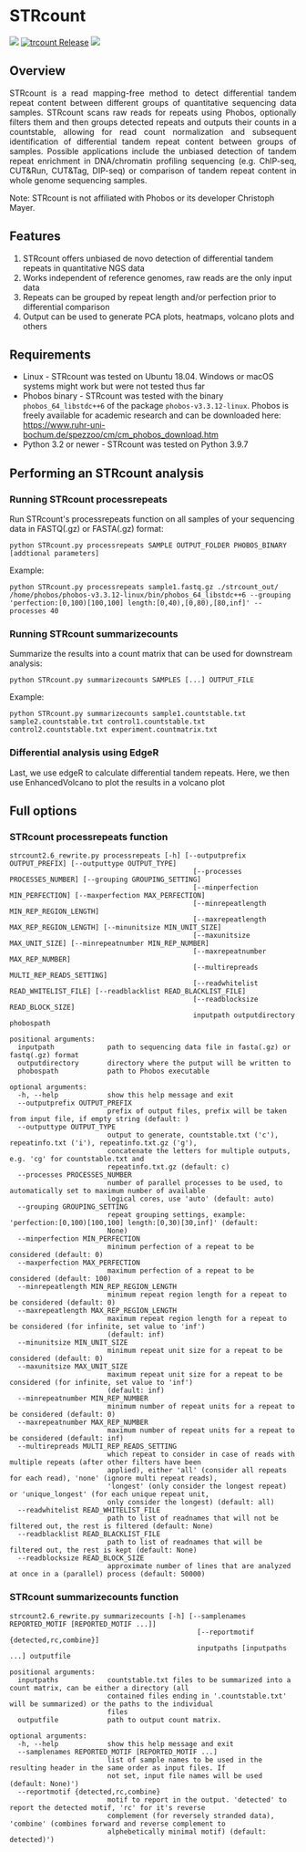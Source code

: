 # STRcount
![](https://img.shields.io/github/license/mmisak/STRcount)
[![trcount Release](https://img.shields.io/github/v/release/mmisak/STRcount)](https://github.com//mmisak/STRcount/releases/)
![](https://img.shields.io/github/repo-size/mmisak/STRcount)

## Overview
<p align="justify">
STRcount is a read mapping-free method to detect differential tandem repeat content between different groups of quantitative sequencing data samples. STRcount scans raw reads for repeats using Phobos, optionally filters them and then groups detected repeats and outputs their counts in a countstable, allowing for read count normalization and subsequent identification of differential tandem repeat content between groups of samples. Possible applications include the unbiased detection of tandem repeat enrichment in DNA/chromatin profiling sequencing (e.g. ChIP-seq, CUT&Run, CUT&Tag, DIP-seq) or comparison of tandem repeat content in whole genome sequencing samples.

Note: STRcount is not affiliated with Phobos or its developer Christoph Mayer.
</p>

## Features
1. STRcount offers unbiased de novo detection of differential tandem repeats in quantitative NGS data
2. Works independent of reference genomes, raw reads are the only input data
3. Repeats can be grouped by repeat length and/or perfection prior to differential comparison
4. Output can be used to generate PCA plots, heatmaps, volcano plots and others

## Requirements
- Linux - STRcount was tested on Ubuntu 18.04. Windows or macOS systems might work but were not tested thus far
- Phobos binary - STRcount was tested with the binary `phobos_64_libstdc++6` of the package `phobos-v3.3.12-linux`. Phobos is freely available for academic research and can be downloaded here: https://www.ruhr-uni-bochum.de/spezzoo/cm/cm_phobos_download.htm
- Python 3.2 or newer - STRcount was tested on Python 3.9.7

## Performing an STRcount analysis
### Running STRcount processrepeats
Run STRcount's processrepeats function on all samples of your sequencing data in FASTQ(.gz) or FASTA(.gz) format:
```
python STRcount.py processrepeats SAMPLE OUTPUT_FOLDER PHOBOS_BINARY [addtional parameters]
```

Example:
```
python STRcount.py processrepeats sample1.fastq.gz ./strcount_out/ /home/phobos/phobos-v3.3.12-linux/bin/phobos_64_libstdc++6 --grouping 'perfection:[0,100)[100,100] length:[0,40),[0,80),[80,inf]' --processes 40
```

### Running STRcount summarizecounts
Summarize the results into a count matrix that can be used for downstream analysis:
```
python STRcount.py summarizecounts SAMPLES [...] OUTPUT_FILE
```

Example:
```
python STRcount.py summarizecounts sample1.countstable.txt sample2.countstable.txt control1.countstable.txt control2.countstable.txt experiment.countmatrix.txt
```



### Differential analysis using EdgeR
Last, we use edgeR to calculate differential tandem repeats. Here, we then use EnhancedVolcano to plot the results in a volcano plot

## Full options
### STRcount processrepeats function
```
strcount2.6_rewrite.py processrepeats [-h] [--outputprefix OUTPUT_PREFIX] [--outputtype OUTPUT_TYPE]
                                             [--processes PROCESSES_NUMBER] [--grouping GROUPING_SETTING]
                                             [--minperfection MIN_PERFECTION] [--maxperfection MAX_PERFECTION]
                                             [--minrepeatlength MIN_REP_REGION_LENGTH]
                                             [--maxrepeatlength MAX_REP_REGION_LENGTH] [--minunitsize MIN_UNIT_SIZE]
                                             [--maxunitsize MAX_UNIT_SIZE] [--minrepeatnumber MIN_REP_NUMBER]
                                             [--maxrepeatnumber MAX_REP_NUMBER]
                                             [--multirepreads MULTI_REP_READS_SETTING]
                                             [--readwhitelist READ_WHITELIST_FILE] [--readblacklist READ_BLACKLIST_FILE]
                                             [--readblocksize READ_BLOCK_SIZE]
                                             inputpath outputdirectory phobospath

positional arguments:
  inputpath             path to sequencing data file in fasta(.gz) or fastq(.gz) format
  outputdirectory       directory where the putput will be written to
  phobospath            path to Phobos executable

optional arguments:
  -h, --help            show this help message and exit
  --outputprefix OUTPUT_PREFIX
                        prefix of output files, prefix will be taken from input file, if empty string (default: )
  --outputtype OUTPUT_TYPE
                        output to generate, countstable.txt ('c'), repeatinfo.txt ('i'), repeatinfo.txt.gz ('g'),
                        concatenate the letters for multiple outputs, e.g. 'cg' for countstable.txt and
                        repeatinfo.txt.gz (default: c)
  --processes PROCESSES_NUMBER
                        number of parallel processes to be used, to automatically set to maximum number of available
                        logical cores, use 'auto' (default: auto)
  --grouping GROUPING_SETTING
                        repeat grouping settings, example: 'perfection:[0,100)[100,100] length:[0,30)[30,inf]' (default:
                        None)
  --minperfection MIN_PERFECTION
                        minimum perfection of a repeat to be considered (default: 0)
  --maxperfection MAX_PERFECTION
                        maximum perfection of a repeat to be considered (default: 100)
  --minrepeatlength MIN_REP_REGION_LENGTH
                        minimum repeat region length for a repeat to be considered (default: 0)
  --maxrepeatlength MAX_REP_REGION_LENGTH
                        maximum repeat region length for a repeat to be considered (for infinite, set value to 'inf')
                        (default: inf)
  --minunitsize MIN_UNIT_SIZE
                        minimum repeat unit size for a repeat to be considered (default: 0)
  --maxunitsize MAX_UNIT_SIZE
                        maximum repeat unit size for a repeat to be considered (for infinite, set value to 'inf')
                        (default: inf)
  --minrepeatnumber MIN_REP_NUMBER
                        minimum number of repeat units for a repeat to be considered (default: 0)
  --maxrepeatnumber MAX_REP_NUMBER
                        maximum number of repeat units for a repeat to be considered (default: inf)
  --multirepreads MULTI_REP_READS_SETTING
                        which repeat to consider in case of reads with multiple repeats (after other filters have been
                        applied), either 'all' (consider all repeats for each read), 'none' (ignore multi repeat reads),
                        'longest' (only consider the longest repeat) or 'unique_longest' (for each unique repeat unit,
                        only consider the longest) (default: all)
  --readwhitelist READ_WHITELIST_FILE
                        path to list of readnames that will not be filtered out, the rest is filtered (default: None)
  --readblacklist READ_BLACKLIST_FILE
                        path to list of readnames that will be filtered out, the rest is kept (default: None)
  --readblocksize READ_BLOCK_SIZE
                        approximate number of lines that are analyzed at once in a (parallel) process (default: 50000)
```
### STRcount summarizecounts function
```
strcount2.6_rewrite.py summarizecounts [-h] [--samplenames REPORTED_MOTIF [REPORTED_MOTIF ...]]
                                              [--reportmotif {detected,rc,combine}]
                                              inputpaths [inputpaths ...] outputfile

positional arguments:
  inputpaths            countstable.txt files to be summarized into a count matrix, can be either a directory (all
                        contained files ending in '.countstable.txt' will be summarized) or the paths to the individual
                        files
  outputfile            path to output count matrix.

optional arguments:
  -h, --help            show this help message and exit
  --samplenames REPORTED_MOTIF [REPORTED_MOTIF ...]
                        list of sample names to be used in the resulting header in the same order as input files. If
                        not set, input file names will be used (default: None)')
  --reportmotif {detected,rc,combine}
                        motif to report in the output. 'detected' to report the detected motif, 'rc' for it's reverse
                        complement (for reversely stranded data), 'combine' (combines forward and reverse complement to
                        alphebetically minimal motif) (default: detected)')
```
